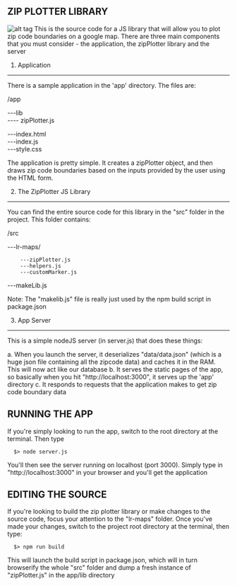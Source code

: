 ZIP PLOTTER LIBRARY
---------------------
![alt tag](http://imgur.com/a/XsDj7)
This is the source code for a JS library that will allow you to plot zip code boundaries
on a google map. There are three main components that you must consider - the application, the zipPlotter library
and the server

1. Application
-----------------
There is a sample application in the 'app' directory. The files are:

/app
  
  ---lib								
      ---- zipPlotter.js		
    
  ---index.html					
  ---index.js					
  ---style.css					

The application is pretty simple. It creates a zipPlotter object, and then draws zip code boundaries based on the inputs provided by the user using the HTML form.

2. The ZipPlotter JS Library
-----------------------------
You can find the entire source code for this library in the "src" folder in the project. This folder contains:

/src

---lr-maps/

        ---zipPlotter.js		
        ---helpers.js			
        ---customMarker.js		
      
---makeLib.js						
  
Note: The "makelib.js" file is really just used by the npm build script in package.json

3. App Server
--------------
This is a simple nodeJS server (in server.js) that does these things:

a. When you launch the server, it deserializes "data/data.json" (which is a huge json file containing all the zipcode data) and caches it in the RAM. This will now act like our database
b. It serves the static pages of the app, so basically when you hit "http://localhost:3000", it serves up the 'app' directory
c. It responds to requests that the application makes to get zip code boundary data


RUNNING THE APP
----------------
If you're simply looking to run the app, switch to the root directory at the terminal. Then type

      $> node server.js

You'll then see the server running on localhost (port 3000). Simply type in "http://localhost:3000" in your browser and you'll get the application

EDITING THE SOURCE
-------------------
If you're looking to build the zip plotter library or make changes to the source code, focus your attention to the "lr-maps" folder. Once you've made your changes, switch
to the project root directory at the terminal, then type:

      $> npm run build

This will launch the build script in package.json, which will in turn browserify the whole "src" folder and dump a fresh instance of "zipPlotter.js" in the app/lib directory